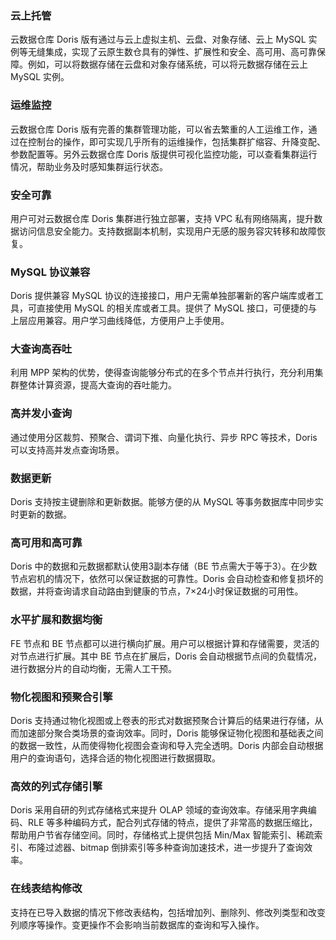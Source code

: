 ### 云上托管
云数据仓库 Doris 版有通过与云上虚拟主机、云盘、对象存储、云上 MySQL 实例等无缝集成，实现了云原生数仓具有的弹性、扩展性和安全、高可用、高可靠保障。例如，可以将数据存储在云盘和对象存储系统，可以将元数据存储在云上 MySQL 实例。

### 运维监控
云数据仓库 Doris 版有完善的集群管理功能，可以省去繁重的人工运维工作，通过在控制台的操作，即可实现几乎所有的运维操作，包括集群扩缩容、升降变配、参数配置等。另外云数据仓库 Doris 版提供可视化监控功能，可以查看集群运行情况，帮助业务及时感知集群运行状态。

### 安全可靠
用户可对云数据仓库 Doris 集群进行独立部署，支持 VPC 私有网络隔离，提升数据访问信息安全能力。支持数据副本机制，实现用户无感的服务容灾转移和故障恢复。

### MySQL 协议兼容
Doris 提供兼容 MySQL 协议的连接接口，用户无需单独部署新的客户端库或者工具，可直接使用 MySQL 的相关库或者工具。提供了 MySQL 接口，可便捷的与上层应用兼容。用户学习曲线降低，方便用户上手使用。

### 大查询高吞吐
利用 MPP 架构的优势，使得查询能够分布式的在多个节点并行执行，充分利用集群整体计算资源，提高大查询的吞吐能力。

### 高并发小查询
通过使用分区裁剪、预聚合、谓词下推、向量化执行、异步 RPC 等技术，Doris 可以支持高并发点查询场景。

### 数据更新
Doris 支持按主键删除和更新数据。能够方便的从 MySQL 等事务数据库中同步实时更新的数据。

### 高可用和高可靠
Doris 中的数据和元数据都默认使用3副本存储（BE 节点需大于等于3）。在少数节点宕机的情况下，依然可以保证数据的可靠性。Doris 会自动检查和修复损坏的数据，并将查询请求自动路由到健康的节点，7×24小时保证数据的可用性。

### 水平扩展和数据均衡
FE 节点和 BE 节点都可以进行横向扩展。用户可以根据计算和存储需要，灵活的对节点进行扩展。其中 BE 节点在扩展后，Doris 会自动根据节点间的负载情况，进行数据分片的自动均衡，无需人工干预。

### 物化视图和预聚合引擎
Doris 支持通过物化视图或上卷表的形式对数据预聚合计算后的结果进行存储，从而加速部分聚合类场景的查询效率。同时，Doris 能够保证物化视图和基础表之间的数据一致性，从而使得物化视图会查询和导入完全透明。Doris 内部会自动根据用户的查询语句，选择合适的物化视图进行数据摄取。

### 高效的列式存储引擎
Doris 采用自研的列式存储格式来提升 OLAP 领域的查询效率。存储采用字典编码、RLE 等多种编码方式，配合列式存储的特点，提供了非常高的数据压缩比，帮助用户节省存储空间。同时，存储格式上提供包括 Min/Max 智能索引、稀疏索引、布隆过滤器、bitmap 倒排索引等多种查询加速技术，进一步提升了查询效率。

### 在线表结构修改
支持在已导入数据的情况下修改表结构，包括增加列、删除列、修改列类型和改变列顺序等操作。变更操作不会影响当前数据库的查询和写入操作。
